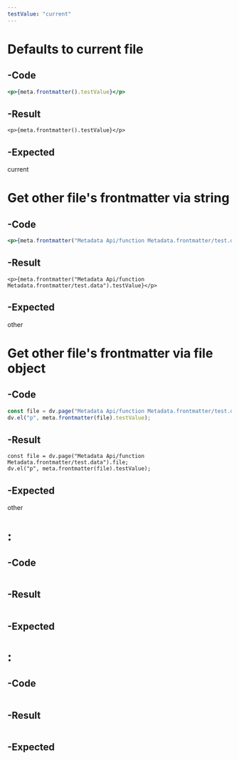 ```yaml
---
testValue: "current"
---
```

# Defaults to current file
## -Code
```jsx
<p>{meta.frontmatter().testValue}</p>
```

## -Result
```jsx:
<p>{meta.frontmatter().testValue}</p>
```

## -Expected
current

# Get other file's frontmatter via string
## -Code
```jsx
<p>{meta.frontmatter("Metadata Api/function Metadata.frontmatter/test.data").testValue}</p>
```

## -Result
```jsx:
<p>{meta.frontmatter("Metadata Api/function Metadata.frontmatter/test.data").testValue}</p>
```

## -Expected
other

# Get other file's frontmatter via file object
## -Code
```js
const file = dv.page("Metadata Api/function Metadata.frontmatter/test.data");
dv.el("p", meta.frontmatter(file).testValue);
```

## -Result
```dataviewjs
const file = dv.page("Metadata Api/function Metadata.frontmatter/test.data").file;
dv.el("p", meta.frontmatter(file).testValue);
```

## -Expected
other

# :
## -Code
```jsx
```

## -Result
```jsx:
```

## -Expected

# :
## -Code
```jsx
```

## -Result
```jsx:
```

## -Expected
